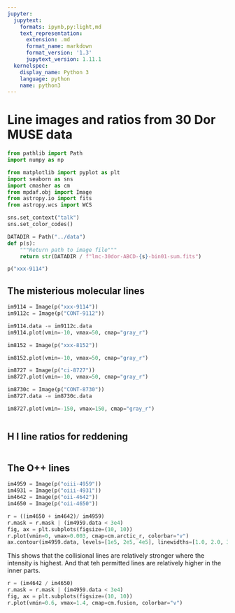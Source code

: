 ```yaml
---
jupyter:
  jupytext:
    formats: ipynb,py:light,md
    text_representation:
      extension: .md
      format_name: markdown
      format_version: '1.3'
      jupytext_version: 1.11.1
  kernelspec:
    display_name: Python 3
    language: python
    name: python3
---
```


# Line images and ratios from 30 Dor MUSE data

```python
from pathlib import Path
import numpy as np

from matplotlib import pyplot as plt
import seaborn as sns
import cmasher as cm
from mpdaf.obj import Image
from astropy.io import fits
from astropy.wcs import WCS

sns.set_context("talk")
sns.set_color_codes()
```

```python
DATADIR = Path("../data")
def p(s):
    """Return path to image file"""
    return str(DATADIR / f"lmc-30dor-ABCD-{s}-bin01-sum.fits")
```

```python
p("xxx-9114")
```

## The misterious molecular lines

```python
im9114 = Image(p("xxx-9114"))
im9112c = Image(p("CONT-9112"))

im9114.data -= im9112c.data
im9114.plot(vmin=-10, vmax=50, cmap="gray_r")
```

```python
im8152 = Image(p("xxx-8152"))

im8152.plot(vmin=-10, vmax=50, cmap="gray_r")
```

```python
im8727 = Image(p("ci-8727"))
im8727.plot(vmin=-10, vmax=50, cmap="gray_r")
```

```python
im8730c = Image(p("CONT-8730"))
im8727.data -= im8730c.data

im8727.plot(vmin=-150, vmax=150, cmap="gray_r")
```

```python

```

## H I line ratios for reddening

```python

```

## The O++ lines

```python
im4959 = Image(p("oiii-4959"))
im4931 = Image(p("oiii-4931"))
im4642 = Image(p("oii-4642"))
im4650 = Image(p("oii-4650"))
```

```python
r = ((im4650 + im4642)/ im4959)
r.mask = r.mask | (im4959.data < 3e4)
fig, ax = plt.subplots(figsize=(10, 10))
r.plot(vmin=0, vmax=0.003, cmap=cm.arctic_r, colorbar="v")
ax.contour(im4959.data, levels=[1e5, 2e5, 4e5], linewidths=[1.0, 2.0, 3.0], colors="k")
```

This shows that the collisional lines are relatively stronger where the intensity is highest.  And that teh permitted lines are relatively higher in the inner parts. 

```python
r = (im4642 / im4650)
r.mask = r.mask | (im4959.data < 3e4)
fig, ax = plt.subplots(figsize=(10, 10))
r.plot(vmin=0.6, vmax=1.4, cmap=cm.fusion, colorbar="v")
```

```python

```
